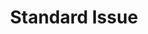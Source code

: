 ---
abv: 6.5%
alt: 
availability: Keg
bitterness: 
description:
gravity: 
hops: 
img: beer.jpg
layout: beer
malt: 
modal-id: standard-issue
title: Standard Issue
on-tap: nope
sourness: 
style: Stout
---